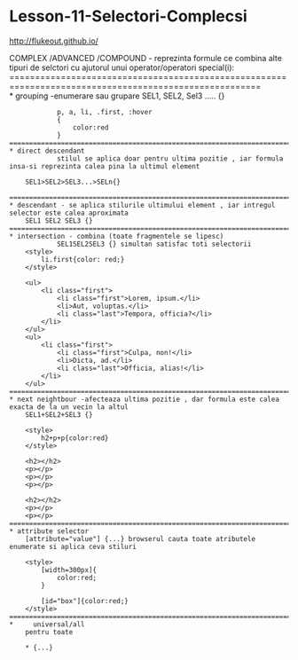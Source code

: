 # Lesson-11-Selectori-Complecsi
http://flukeout.github.io/

COMPLEX /ADVANCED /COMPOUND
    - reprezinta formule ce combina alte tipuri de selctori cu ajutorul unui operator/operatori special(i):
    =======================================================================================================    
    * grouping -enumerare sau grupare
                SEL1, SEL2, Sel3 ..... {}

                p, a, li, .first, :hover
                {
                    color:red
                }
    ========================================================================================================
    * direct descendant 
                stilul se aplica doar pentru ultima pozitie , iar formula insa-si reprezinta calea pina la ultimul element
    
        SEL1>SEL2>SEL3...>SELn{}

    ========================================================================================================
    * descendant - se aplica stilurile ultimului element , iar intregul selector este calea aproximata
        SEL1 SEL2 SEL3 {}
    ========================================================================================================
    * intersection - combina (toate fragmentele se lipesc)
                SEL1SEL2SEL3 {} simultan satisfac toti selectorii
        <style>
            li.first{color: red;}
        </style>

        <ul>
            <li class="first">
                <li class="first">Lorem, ipsum.</li>
                <li>Aut, voluptas.</li>
                <li class="last">Tempora, officia?</li>
            </li>
        </ul>
        <ul>
            <li class="first">
                <li class="first">Culpa, non!</li>
                <li>Dicta, ad.</li>
                <li class="last">Officia, alias!</li>
            </li>
        </ul>
    ========================================================================================================
    * next neightbour -afecteaza ultima pozitie , dar formula este calea exacta de la un vecin la altul
        SEL1+SEL2+SEL3 {}
    
        <style>
            h2+p+p{color:red}
        </style>

        <h2></h2>
        <p></p>
        <p></p> 
        <p></p>

        <h2></h2>
        <p></p>
        <p></p>
    ========================================================================================================
    * attribute selector
        [attribute="value"] {...} browserul cauta toate atributele enumerate si aplica ceva stiluri

        <style>
            [width=300px]{
                color:red;
            }

            [id="box"]{color:red;}
        </style>
    ========================================================================================================
    *     universal/all
        pentru toate

        * {...}

